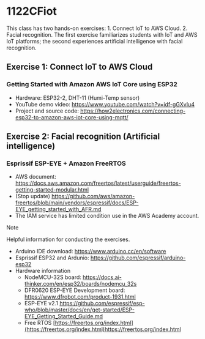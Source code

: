 # 1122CFiot
This class has two hands-on exercises: 1. Connect IoT to AWS Cloud. 2. Facial recognition. The first exercise familiarizes students with IoT and AWS IoT platforms; the second experiences artificial intelligence with facial recognition.
## Exercise 1: Connect IoT to AWS Cloud
### Getting Started with Amazon AWS IoT Core using ESP32 
- Hardware: ESP32-2, DHT-11 (Humi-Temp sensor)
- YouTube demo video: https://www.youtube.com/watch?v=idf-gGXvIu4
- Project and source code: https://how2electronics.com/connecting-esp32-to-amazon-aws-iot-core-using-mqtt/
## Exercise 2: Facial recognition (Artificial intelligence)
### Esprissif ESP-EYE + Amazon FreeRTOS
 - AWS document: https://docs.aws.amazon.com/freertos/latest/userguide/freertos-getting-started-modular.html
 - (Stop update) https://github.com/aws/amazon-freertos/blob/main/vendors/espressif/docs/ESP-EYE_getting_started_with_AFR.md
 - The IAM service has limited condition use in the AWS Academy account.
> [!Note]
> Helpful information for conducting the exercises.
- Arduino IDE download: https://www.arduino.cc/en/software
- Esprissif ESP32 and Ardunio: https://github.com/espressif/arduino-esp32
- Hardware information
  - NodeMCU-32S board: https://docs.ai-thinker.com/en/esp32/boards/nodemcu_32s
  - DFR0620 ESP-EYE Development board: https://www.dfrobot.com/product-1931.html
  - ESP-EYE v2.1 https://github.com/espressif/esp-who/blob/master/docs/en/get-started/ESP-EYE_Getting_Started_Guide.md
  - Free RTOS [https://freertos.org/index.html](https://freertos.org/index.html)https://freertos.org/index.html
